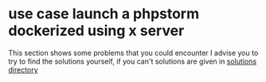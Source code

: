 # use case launch a phpstorm dockerized using x server
This section shows some problems that you could encounter
I advise you to try to find the solutions yourself, if you can't solutions are given in [solutions directory](solutions)

 